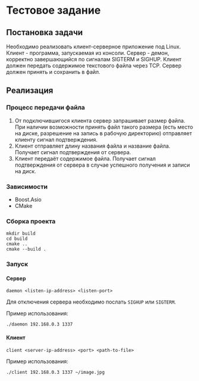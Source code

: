 # Тестовое задание


## Постановка задачи

Необходимо реализовать клиент-серверное приложение под Linux. Клиент - программа, запускаемая из консоли. Сервер - демон, корректно завершающийся по сигналам SIGTERM и SIGHUP. Клиент должен передать содержимое текстового файла через TCP. Сервер должен принять и сохранить в файл.


## Реализация

### Процесс передачи файла

1. От подключившигося клиента сервер запрашивает размер файла. При наличии возможности принять файл такого размера (есть место на диске, разрешение на запись в рабочую директорию) отправляет клиенту сигнал подтверждения.
2. Клиент отправляет длину названия файла и название файла. Получает сигнал подтверждения от сервера.
3. Клиент передаёт содержимое файла. Получает сигнал подтверждения от сервера в случае успешного получения и записи на диск.


### Зависимости

- Boost.Asio
- CMake


### Сборка проекта

```shell
mkdir build
cd build
cmake ..
cmake --build .
```


### Запуск

#### Сервер

```shell
daemon <listen-ip-address> <listen-port>
```
Для отключения сервера необходимо послать `SIGHUP` или `SIGTERM`.

Пример использования:

```shell
./daemon 192.168.0.3 1337
```

#### Клиент

```shell
client <server-ip-address> <port> <path-to-file>
```

Пример использования:

```shell
./client 192.168.0.3 1337 ~/image.jpg
```